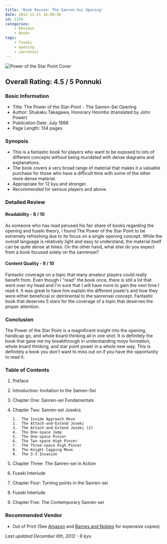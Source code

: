 ```yaml
---
title: 'Book Review: The Sanren-Sei Opening'
date: 2012-12-21 16:00:50
id: 1159
categories:
	- Reviews
	- Books
tags:
	- fuseki
	- opening
	- sanrensei
---
```


![Power of the Star Point Cover](/images/2012/12/starpointpowercover.jpg "Power of the Star Point Cover")

## Overall Rating: 4.5 / 5 Ponnuki

### Basic Information

*   Title: The Power of the Star-Point - The Sanren-Sei Opening
*   Author: Shukaku Takagawa, Honorary Honinbo (translated by John Power)
*   Publication Date: July 1988
*   Page Length: 134 pages

### Synopsis

*   This is a fantastic book for players who want to be exposed to lots of different concepts without being inundated with dense diagrams and explanations.
*   The book covers a very broad range of material that makes it a valuable purchase for those who have a difficult time with some of the other more dense material.
*   Appropriate for 12 kyu and stronger.
*   Recommended for serious players and above.

<!-- more -->

### Detailed Review

#### Readability - 8 / 10

As someone who has read perused his fair share of books regarding the opening and fuseki theory, I found The Power of the Star Point to be extremely refreshing due to its focus on a single opening concept. While the overall language is relatively light and easy to understand, the material itself can be quite dense at times. On the other hand, what else do you expect from a book focused solely on the sanrensei?

#### Content Quality - 9 / 10

Fantastic coverage on a topic that many amateur players could really benefit from. Even though I "read" the book once, there is still a lot that went over my head and I'm sure that I will have more to gain the next time I read it. It was great to have him explain the different joseki's and how they were either beneficial or detrimental to the sanrensei concept. Fantastic book that deserves 5 stars for the coverage of a topic that deserves the proper attention.

### Conclusion

The Power of the Star Point is a magnificent insight into the opening, handicap go, and whole board thinking all in one shot. It is definitely the book that gave me my breakthrough in understanding moyo formation, whole board thinking, and star point power in a whole new way. This is definitely a book you don't want to miss out on if you have the opportunity to read it.

### Table of Contents

1.  Preface
2.  Introduction: Invitation to the Sanren-Sei
3.  Chapter One: Sanren-sei Fundamentals
4.  Chapter Two: Sanren-sei Josekis

		1.  The Inside Approach Move
		2.  The Attach-and-Extend Joseki
		3.  The Attach-and-Extend Joseki (2)
		4.  The One-space Jump
		5.  The One-space Pincer
		6.  The Two-space High Pincer
		7.  The Three-space High Pincer
		8.  The Knight Capping Move
		9.  The 3-3 Invasion

5.  Chapter Three: The Sanren-sei in Action
6.  Fuseki Interlude
7.  Chapter Four: Turning points in the Sanren-sei
8.  Fuseki Interlude
9.  Chapter Five: The Contemporary Sanren-sei

### Recommended Vendor

*   Out of Print (See [Amazon](http://www.amazon.com/Power-Star-Point-The-Sanren-Sei-Opening/dp/4871870324 "Amazon Purchase Link for The Power of the Star Point") and [Barnes and Nobles](http://www.barnesandnoble.com/w/the-power-of-the-star-point-takagawa-shukaku/1000255184 "Barnes &amp; Nobles Purchase Link for the Power of the Star Point") for expensive copies)

_Last updated December 6th, 2012 - 6 kyu_